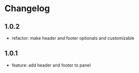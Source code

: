 # Changelog

## 1.0.2

- refactor: make header and footer optionals and customizable

## 1.0.1

- feature: add header and footer to panel
